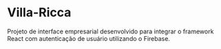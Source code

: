 # Villa-Ricca
Projeto de interface empresarial desenvolvido para integrar o framework React com autenticação de usuário utilizando o Firebase.
